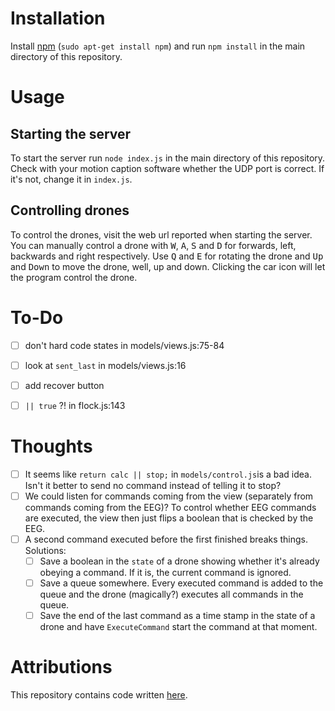 Installation
============

Install [npm](https://www.npmjs.com/) (`sudo apt-get install npm`) and run
`npm install` in the main directory of this repository.


Usage
=====

Starting the server
-------------------

To start the server run `node index.js` in the main directory of this
repository. Check with your motion caption software whether the UDP port is
correct. If it's not, change it in `index.js`.

Controlling drones
------------------

To control the drones, visit the web url reported when starting the server. You
can manually control a drone with <kbd>W</kbd>, <kbd>A</kbd>, <kbd>S</kbd> and
<kbd>D</kbd> for forwards, left, backwards and right respectively. Use <kbd>Q</kbd>
and <kbd>E</kbd> for rotating the drone and <kbd>Up</kbd> and <kbd>Down</kbd>
to move the drone, well, up and down. Clicking the car icon will let the
program control the drone.


To-Do
=====
 - [ ]  don't hard code states in models/views.js:75-84
 - [ ]  look at `sent_last` in models/views.js:16
 - [ ]  add recover button
 - [ ]  `|| true` ?! in flock.js:143


Thoughts
========
 - [ ]  It seems like `return calc || stop;` in `models/control.js`is a bad idea.
        Isn't it better to send no command instead of telling it to stop?
 - [ ]  We could listen for commands coming from the view (separately from commands
        coming from the EEG)? To control whether EEG commands are executed, the
        view then just flips a boolean that is checked by the EEG.
 - [ ]  A second command executed before the first finished breaks things. Solutions:
     - [ ]  Save a boolean in the `state` of a drone showing whether it's already
            obeying a command. If it is, the current command is ignored.
     - [ ]  Save a queue somewhere. Every executed command is added to the
            queue and the drone (magically?) executes all commands in the
            queue.
     - [ ]  Save the end of the last command as a time stamp in the state of a
            drone and have `ExecuteCommand` start the command at that moment.

Attributions
============

This repository contains code written [here](https://bitbucket.org/TimLeunissen/dn-droneshow).
